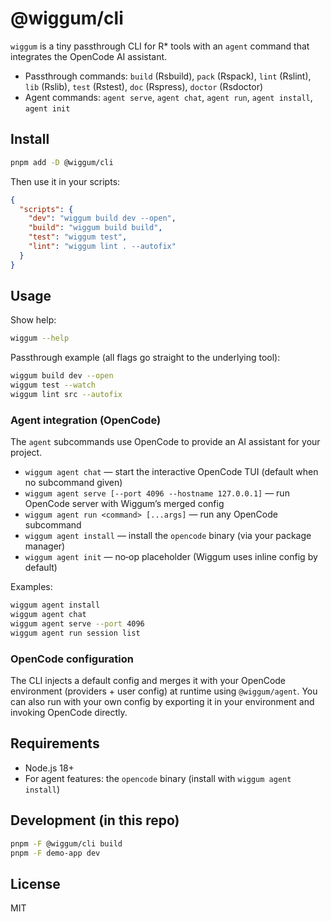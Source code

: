 # @wiggum/cli

`wiggum` is a tiny passthrough CLI for R* tools with an `agent` command that integrates the OpenCode AI assistant.

- Passthrough commands: `build` (Rsbuild), `pack` (Rspack), `lint` (Rslint), `lib` (Rslib), `test` (Rstest), `doc` (Rspress), `doctor` (Rsdoctor)
- Agent commands: `agent serve`, `agent chat`, `agent run`, `agent install`, `agent init`

## Install

```bash
pnpm add -D @wiggum/cli
```

Then use it in your scripts:

```json
{
  "scripts": {
    "dev": "wiggum build dev --open",
    "build": "wiggum build build",
    "test": "wiggum test",
    "lint": "wiggum lint . --autofix"
  }
}
```

## Usage

Show help:

```bash
wiggum --help
```

Passthrough example (all flags go straight to the underlying tool):

```bash
wiggum build dev --open
wiggum test --watch
wiggum lint src --autofix
```

### Agent integration (OpenCode)

The `agent` subcommands use OpenCode to provide an AI assistant for your project.

- `wiggum agent chat` — start the interactive OpenCode TUI (default when no subcommand given)
- `wiggum agent serve [--port 4096 --hostname 127.0.0.1]` — run OpenCode server with Wiggum’s merged config
- `wiggum agent run <command> [...args]` — run any OpenCode subcommand
- `wiggum agent install` — install the `opencode` binary (via your package manager)
- `wiggum agent init` — no‑op placeholder (Wiggum uses inline config by default)

Examples:

```bash
wiggum agent install
wiggum agent chat
wiggum agent serve --port 4096
wiggum agent run session list
```

### OpenCode configuration

The CLI injects a default config and merges it with your OpenCode environment (providers + user config) at runtime using `@wiggum/agent`. You can also run with your own config by exporting it in your environment and invoking OpenCode directly.

## Requirements

- Node.js 18+
- For agent features: the `opencode` binary (install with `wiggum agent install`)

## Development (in this repo)

```bash
pnpm -F @wiggum/cli build
pnpm -F demo-app dev
```

## License

MIT

